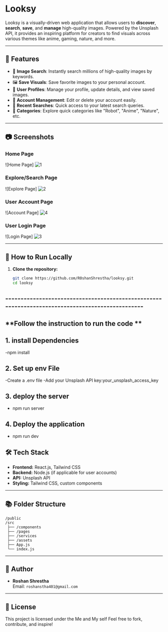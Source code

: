 # Looksy

Looksy is a visually-driven web application that allows users to **discover**, **search**, **save**, and **manage** high-quality images. Powered by the Unsplash API, it provides an inspiring platform for creators to find visuals across various themes like anime, gaming, nature, and more.

---

## 🌟 Features

- 🔎 **Image Search**: Instantly search millions of high-quality images by keywords.
- 🖼️ **Save Visuals**: Save favorite images to your personal account.
- 📝 **User Profiles**: Manage your profile, update details, and view saved images.
- 🧹 **Account Management**: Edit or delete your account easily.
- 📜 **Recent Searches**: Quick access to your latest search queries.
- 💬 **Categories**: Explore quick categories like "Robot", "Anime", "Nature", etc.

---

## 📷 Screenshots

### Home Page
![Home Page]
![1](https://github.com/user-attachments/assets/1fafdef8-d433-405e-9297-0edc78d1b568)


### Explore/Search Page
![Explore Page]
![2](https://github.com/user-attachments/assets/5333c997-e68c-4bc8-b038-4bb9b19a5ff5)


### User Account Page
![Account Page]
![4](https://github.com/user-attachments/assets/01b07054-c287-4c4e-9202-0b23b39586d3)


### User Login Page
![Login Page]
![3](https://github.com/user-attachments/assets/7652fecd-7b2e-42fa-ab6b-fa287a09a9e2)


---

## 🚀 How to Run Locally

1. **Clone the repository:**
   ```bash
   git clone https://github.com/R0shanShrestha/looksy.git
   cd looksy

## ------------------------------------------------------------------------------------------------
## **Follow the instruction to run the code **
## 1. install Dependencies 
-npm install

## 2. Set up env File
-Create a .env file
-Add your Unsplash API key:your_unsplash_access_key

## 3. deploy the server
- npm run server
## 4. Deploy the application
- npm run dev
  
## 🛠️ Tech Stack

- **Frontend:** React.js, Tailwind CSS
- **Backend:** Node.js (if applicable for user accounts)
- **API:** Unsplash API
- **Styling:** Tailwind CSS, custom components

---

## 📚 Folder Structure

```
/public
/src
 ├── /components
 ├── /pages
 ├── /services
 ├── /assets
 ├── App.js
 └── index.js
```

---

## 👤 Author

- **Roshan Shrestha**  
  Email: `roshanstha401@gmail.com`

---

## 📄 License

This project is licensed under the Me and My self
Feel free to fork, contribute, and inspire!


